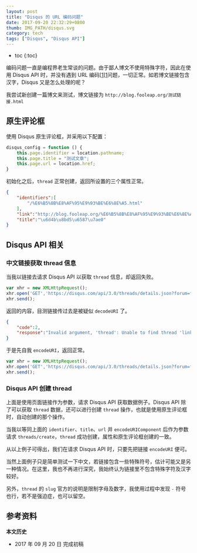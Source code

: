 ```yaml
---
layout: post
title: "Disqus 的 URL 编码问题"
date: 2017-09-20 22:32:29+0800
thumb: IMG_PATH/disqus.svg
category: tech
tags: ["Disqus", "Disqus API"]
---
```


* toc
{:toc}

编码问题一直是编程界老生常谈的问题。由于鄙人博文不使用特殊字符，因此在使用 Disqus API 时，并没有遇到 URL 编码[[1]][1]问题，一切正常。如若博文链接包含汉字，Disqus 又是怎么处理的呢？

我尝试新创建一篇博文来测试，博文链接为 `http://blog.fooleap.org/测试链接.html`

## 原生评论框

使用 Disqus 原生评论框，并采用以下配置：

```js
disqus_config = function () {
    this.page.identifier = location.pathname;
    this.page.title = "测试文章";
    this.page.url = location.href;
}
```

初始化之后，`thread` 正常创建，返回所设置的三个属性正常。

```json
{
    "identifiers":[
        "/%E6%B5%8B%E8%AF%95%E9%93%BE%E6%8E%A5.html"
    ],
    "link":"http://blog.fooleap.org/%E6%B5%8B%E8%AF%95%E9%93%BE%E6%8E%A5.html",
    "title":"\u6d4b\u8bd5\u6587\u7ae0"
}
```

## Disqus API 相关

### 中文链接获取 thread 信息

当我以链接去请求 Disqus API 以获取 `thread` 信息，却返回失败。

```js
var xhr = new XMLHttpRequest();
xhr.open('GET','https://disqus.com/api/3.0/threads/details.json?forum=fooleap&thread:link=http://blog.fooleap.org/%E6%B5%8B%E8%AF%95%E9%93%BE%E6%8E%A5.html&api_key=E8Uh5l5fHZ6gD8U3KycjAIAk46f68Zw7C6eW8WSjZvCLXebZ7p0r1yrYDrLilk2F');
xhr.send();
```

返回的内容，目测链接传过去是被疑似 `decodeURI` 了。

```json
{
    "code":2,
    "response":"Invalid argument, 'thread': Unable to find thread 'link:http://blog.fooleap.org/\u6d4b\u8bd5\u94fe\u63a5.html'"
}
```

于是先自我 `encodeURI`，返回正常。

```js
var xhr = new XMLHttpRequest();
xhr.open('GET','https://disqus.com/api/3.0/threads/details.json?forum=fooleap&thread:link='+encodeURI('http://blog.fooleap.org/%E6%B5%8B%E8%AF%95%E9%93%BE%E6%8E%A5.html')+'&api_key=E8Uh5l5fHZ6gD8U3KycjAIAk46f68Zw7C6eW8WSjZvCLXebZ7p0r1yrYDrLilk2F');
xhr.send();
```

### Disqus API 创建 thread

上面是使用页面链接作为参数，请求 Disqus API 获取数据例子。Disqus API 除了可以获取 `thread` 数据，还可以进行创建 `thread` 操作，也就是使用原生评论框时，自动创建的那个操作。

当我以等同上面的 `identifier`、`title`、`url` 并 `encodeURIComponent` 后作为参数请求 `threads/create`，`thread` 成功创建，属性和原生评论框创建的一致。

从以上例子可得出，我们在请求 Disqus API 时，只要先把链接 `encodeURI` 便可。

当然上面例子只是简单测试一下中文，若链接包含一些特殊符号，估计可能又是另一种情况。在这里，我也不再进行深究，我始终认为链接里不包含特殊字符及汉字较好。

另外，`thread` 的 `slug` 官方的说明是限制字母及数字，我使用过程中发现 `-` 符号也行，若不是强迫症，也可以留空。

## 参考资料

[1]: http://www.ruanyifeng.com/blog/2010/02/url_encoding.html "关于URL编码 - 阮一峰的网络日志"

**本文历史**

* 2017 年 09 月 20 日 完成初稿
